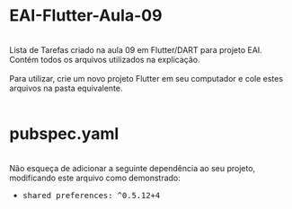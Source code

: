 # EAI-Flutter-Aula-09
<br>
Lista de Tarefas criado na aula 09 em Flutter/DART para projeto EAI.<br>
Contém todos os arquivos utilizados na explicação.<br><br>
Para utilizar, crie um novo projeto Flutter em seu computador e cole estes arquivos na pasta equivalente.
<br><br>

# pubspec.yaml
<br>
Não esqueça de adicionar a seguinte dependência ao seu projeto, modificando este arquivo como demonstrado:<br>
<ul>
  <li><pre>shared_preferences: ^0.5.12+4</pre></li>
</ul>
